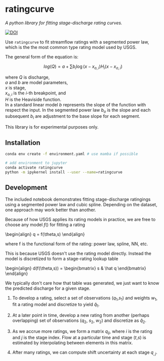 # ratingcurve
*A python library for fitting stage-discharge rating curves.*

[![DOI](https://zenodo.org/badge/484096335.svg)](https://zenodo.org/badge/latestdoi/484096335)

Use `ratingcurve` to fit streamflow ratings with a segmented power law,
which is the the most common type rating model used by USGS.

The general form of the equation is:
```math
log(Q) = a + \sum b_i \log(x - x_{o,i}) H_i(x - x_{o,i})
```
where
$Q$ is discharge,  
$a$ and $b$ are model parameters,  
$x$ is stage,  
$x_{o,i}$ is the $i$-th breakpoint, and  
$H$ is the Heaviside function.  
In a standard linear model $b$ represents the slope of the function with respect the input.
In the segmented power law $b_o$ is the slope and each subsequent $b_i$ are adjustment to the base slope for each segment.

This library is for experimental purposes only.

## Installation

```sh
conda env create -f environment.yaml # use mamba if possible

# add environment to jupyter
conda activate ratingcurve
python -m ipykernel install --user --name=ratingcurve
```

##  Development
The included notebook demonstrates fitting stage-discharge ratingings using a segmented power law and cubic spline.
Depending on the dataset, one approach may work better than another. 

Because of how USGS applies its rating models in practice, we are free to choose any model $f()$ for fitting a rating

\begin{align}
q = f(\theta,s)
\end{align}

where f is the functional form of the rating: power law, spline, NN, etc.

This is because USGS doesn't use the rating model directly.
Instead the model is discretized to form a stage-rating lookup table

\begin{align}
d(f(\theta,s)) = \begin{bmatrix} s & \hat q \end{bmatrix}
\end{align}

We typically don't care how that table was generated,
we just want to know the predicted discharge for a given stage. 


1. To develop a rating, select a set of observations ($q_1$,$s_1$) and weights $w_1$, fit a rating model and  discretize to yield $\hat q_1$.

1. At a later point in time, develop a new rating from another (perhaps overlapping) set of observations ($q_2$, $s_2$, $w_2$) and discretize as $\hat q_2$.

1. As we accrue more ratings, we form a matrix $q_{ij}$, where $i$ is the rating and $j$ is the stage index. Flow at a particular time and stage ($t$,$s$) is estimated by interpolating between elements in this matrix.

1. After many ratings, we can compute shift uncertainty at each stage $q_{,j}$.
